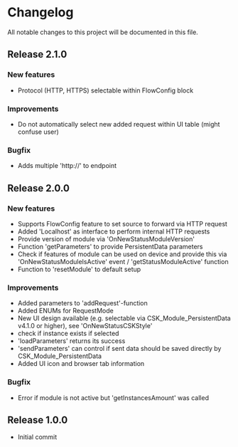 # Changelog
All notable changes to this project will be documented in this file.

## Release 2.1.0

### New features
- Protocol (HTTP, HTTPS) selectable within FlowConfig block

### Improvements
- Do not automatically select new added request within UI table (might confuse user)

### Bugfix
- Adds multiple 'http://' to endpoint

## Release 2.0.0

### New features
- Supports FlowConfig feature to set source to forward via HTTP request
- Added 'Localhost' as interface to perform internal HTTP requests
- Provide version of module via 'OnNewStatusModuleVersion'
- Function 'getParameters' to provide PersistentData parameters
- Check if features of module can be used on device and provide this via 'OnNewStatusModuleIsActive' event / 'getStatusModuleActive' function
- Function to 'resetModule' to default setup

### Improvements
- Added parameters to 'addRequest'-function
- Added ENUMs for RequestMode
- New UI design available (e.g. selectable via CSK_Module_PersistentData v4.1.0 or higher), see 'OnNewStatusCSKStyle'
- check if instance exists if selected
- 'loadParameters' returns its success
- 'sendParameters' can control if sent data should be saved directly by CSK_Module_PersistentData
- Added UI icon and browser tab information

### Bugfix
- Error if module is not active but 'getInstancesAmount' was called

## Release 1.0.0
- Initial commit